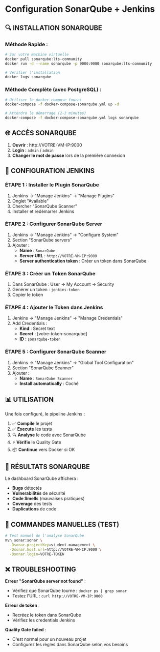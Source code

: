 # Configuration SonarQube + Jenkins

## 🔍 **INSTALLATION SONARQUBE**

### **Méthode Rapide :**
```bash
# Sur votre machine virtuelle
docker pull sonarqube:lts-community
docker run -d --name sonarqube -p 9000:9000 sonarqube:lts-community

# Vérifier l'installation
docker logs sonarqube
```

### **Méthode Complète (avec PostgreSQL) :**
```bash
# Utiliser le docker-compose fourni
docker-compose -f docker-compose-sonarqube.yml up -d

# Attendre le démarrage (2-3 minutes)
docker-compose -f docker-compose-sonarqube.yml logs sonarqube
```

## 🌐 **ACCÈS SONARQUBE**

1. **Ouvrir** : http://VOTRE-VM-IP:9000
2. **Login** : `admin` / `admin`
3. **Changer le mot de passe** lors de la première connexion

## 🔧 **CONFIGURATION JENKINS**

### **ÉTAPE 1 : Installer le Plugin SonarQube**
1. Jenkins → "Manage Jenkins" → "Manage Plugins"
2. Onglet "Available"
3. Chercher "SonarQube Scanner"
4. Installer et redémarrer Jenkins

### **ÉTAPE 2 : Configurer SonarQube Server**
1. Jenkins → "Manage Jenkins" → "Configure System"
2. Section "SonarQube servers"
3. Ajouter :
   - **Name** : `SonarQube`
   - **Server URL** : `http://VOTRE-VM-IP:9000`
   - **Server authentication token** : Créer un token dans SonarQube

### **ÉTAPE 3 : Créer un Token SonarQube**
1. Dans SonarQube : User → My Account → Security
2. Générer un token : `jenkins-token`
3. Copier le token

### **ÉTAPE 4 : Ajouter le Token dans Jenkins**
1. Jenkins → "Manage Jenkins" → "Manage Credentials"
2. Add Credentials :
   - **Kind** : Secret text
   - **Secret** : [votre-token-sonarqube]
   - **ID** : `sonarqube-token`

### **ÉTAPE 5 : Configurer SonarQube Scanner**
1. Jenkins → "Manage Jenkins" → "Global Tool Configuration"
2. Section "SonarQube Scanner"
3. Ajouter :
   - **Name** : `SonarQube Scanner`
   - **Install automatically** : Coché

## 📊 **UTILISATION**

Une fois configuré, le pipeline Jenkins :
1. ✅ **Compile** le projet
2. ✅ **Execute** les tests
3. 🔍 **Analyse** le code avec SonarQube
4. ⚡ **Vérifie** le Quality Gate
5. 📦 **Continue** vers Docker si OK

## 🎯 **RÉSULTATS SONARQUBE**

Le dashboard SonarQube affichera :
- **Bugs** détectés
- **Vulnerabilités** de sécurité
- **Code Smells** (mauvaises pratiques)
- **Coverage** des tests
- **Duplications** de code

## 🚀 **COMMANDES MANUELLES (TEST)**

```bash
# Test manuel de l'analyse SonarQube
mvn sonar:sonar \
  -Dsonar.projectKey=student-management \
  -Dsonar.host.url=http://VOTRE-VM-IP:9000 \
  -Dsonar.login=VOTRE-TOKEN
```

## ❌ **TROUBLESHOOTING**

**Erreur "SonarQube server not found"** :
- Vérifiez que SonarQube tourne : `docker ps | grep sonar`
- Testez l'URL : `curl http://VOTRE-VM-IP:9000`

**Erreur de token** :
- Recréez le token dans SonarQube
- Vérifiez les credentials Jenkins

**Quality Gate failed** :
- C'est normal pour un nouveau projet
- Configurez les règles dans SonarQube selon vos besoins